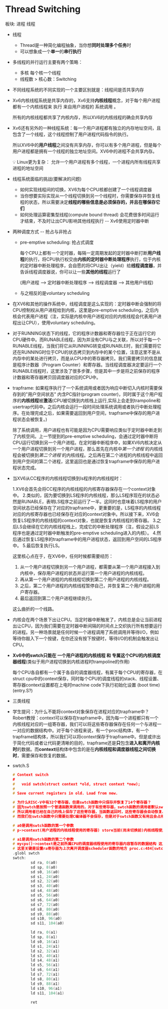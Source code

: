 # Thread Switching

板块: 进程 线程

- 线程
    - Thread是一种简化编程抽象，当你想**同时处理多个任务**时
    - 可以想象成一个**单一**的**串行执行**
- 多线程的并行运行主要有两个策略：
    - 多核 每个核一个线程
    - 线程数 > 核心数：Switching
    
- 不同线程系统的不同实现的一个主要区别就是：线程间是否共享内存
- Xv6内核线程系统是共享内存的，Xv6支持**内核线程**概念，对于每个用户进程都有一个内核线程来 执行 来自用户进程的 系统调用 。
    
    所有的内核线程都共享了内核内存，所以XV6的内核线程的确会共享内存
    
- Xv6还有另外的一种线程系统：每一个用户进程都有独立的内存地址空间，且包含了一个线程，这个线程控制了用户进程代码指令的执行。
    
    所以XV6中的**用户线程**之间没有共享内存，你可以有多个用户进程，但是每个用户进程都是拥有一个线程的独立地址空间。XV6中的进程不会共享内存。
    
    <aside>
    💡 Linux更为复杂：
    允许一个用户进程有多个线程，一个进程内所有线程共享进程的地址空间
    
    </aside>
    
- 线程系统面临的挑战(要解决的问题)
    - 如何实现线程间的切换，XV6为每个CPU核都创建了一个线程调度器
    - 当你想要实际实现从一个线程切换到另一个线程时，你需要保存并恢复线程的状态，所以需要决定**线程的哪些信息是必须保存的，并且在哪保存它们**
    - 如何处理运算密集型线程(compute bound thread) 会花费很多时间运行才结束，不及时让出CPU影响其他线程执行 -- Xv6使用定时器中断
- 两种调度方式 -- 抢占与非抢占
    - pre-emptive scheduling: 抢占式调度
        
        每个CPU上都有一个定时器，每隔一定周期发起的定时器中断打断**用户线程**的执行，将CPU执行权交由**内核的定时器中断处理程序**执行，位于内核的定时器中断处理程序，会自愿的将CPU出让（yield）给**线程调度器**，并告诉线程调度器说，你可以让一些**其他的线程**运行了
        
        (用户进程 --> 定时器中断处理程序 --> 线程调度器 --> 其他用户线程)
        
    - 与之相反的是voluntary scheduling
- 在XV6和其他的操作系统中，线程调度是这么实现的：定时器中断会强制的将CPU控制权从用户进程给到内核，这里是pre-emptive scheduling，之后内核会代表用户进程（注，实际是内核中用户进程对应的内核线程会代表用户进程出让CPU），使用voluntary scheduling。
- 对于RUNNING状态下的线程，它的程序计数器和寄存器位于正在运行它的CPU硬件中。而RUNABLE线程，因为并没有CPU与之关联，所以对于每一个RUNABLE线程，当我们将它从RUNNING转变成RUNABLE时，我们需要将它还在RUNNING时位于CPU的状态拷贝到内存中的某个位置，注意这里不是从内存中的某处进行拷贝，而是从CPU中的寄存器拷贝。我们需要拷贝的信息就是程序计数器（Program Counter）和寄存器。当线程调度器决定要运行一个RUNABLE线程时，这里涉及了很多步骤，但是其中一步是将之前保存的程序计数器和寄存器拷贝回调度器对应的CPU中。
- trapframe: 如果程序执行了一个系统调用或者因为响应中断切入内核时需要保存到的"用户空间状态" 内含PC指针(program counter)，同时属于这个用户程序的**内核线程**被**激活**(CPU被切换到内核栈上运行,实际上会走到trampoline和usertrap代码中。之后内核会运行一段时间处理系统调用或者执行中断处理程序。在处理完成之后，如果需要返回到用户空间，trapframe中保存的用户进程状态会被恢复。)
    
    除了系统调用，用户进程也有可能是因为CPU需要响应类似于定时器中断走到了内核空间。上一节提到的pre-emptive scheduling，会通过定时器中断将CPU运行切换到另一个用户进程。在定时器中断程序中，如果XV6内核决定从一个用户进程切换到另一个用户进程，那么首先在内核中*第一个进程* 的内核线程会被切换到*第二个进程* 的内核线程。之后再在第二个进程的内核线程中返回到用户空间的第二个进程，这里返回也是通过恢复trapframe中保存的用户进程状态完成。
    

- 当XV6从CC程序的内核线程切换到ls程序的内核线程时：
    
    1.XV6会首先会将CC程序的内核线程的内核寄存器保存在一个context对象中。
    2.类似的，因为要切换到LS程序的内核线程，那么LS程序现在的状态必然是RUNABLE，表明LS程序之前运行了一半。这同时也意味着LS程序的用户空间状态已经保存在了对应的trapframe中，更重要的是，LS程序的内核线程对应的内核寄存器也已经保存在对应的context对象中。所以接下来，XV6会恢复LS程序的内核线程的context对象，也就是恢复内核线程的寄存器。
    3.之后LS会继续在它的内核线程栈上，完成它的中断处理程序（注，假设之前LS程序也是通过定时器中断触发的pre-emptive scheduling进入的内核）。
    4.然后通过恢复LS程序的trapframe中的用户进程状态，返回到用户空间的LS程序中。
    5.最后恢复执行LS。
    
    这里核心点在于，在XV6中，任何时候都需要经历：
    
    1. 从一个用户进程切换到另一个用户进程，都需要从第一个用户进程接入到内核中，保存用户进程的状态并运行第一个用户进程的内核线程。
    2. 再从第一个用户进程的内核线程切换到第二个用户进程的内核线程。
    3. 之后，第二个用户进程的内核线程暂停自己，并恢复第二个用户进程的用户寄存器。
    4. 最后返回到第二个用户进程继续执行。
    
    这么曲折的一个线路。
    
- 内核会在两个场景下出让CPU。当定时器中断触发了，内核总是会让当前进程出让CPU，因为我们需要在定时器中断间隔的时间点上交织执行所有想要运行的进程。另一种场景就是任何时候一个进程调用了系统调用并等待I/O，例如等待你敲入下一个按键，在你还没有按下按键时，等待I/O的机制会触发出让CPU。

- **Xv6中的swtch只能在 一个用户进程的内核线程 和 专属这个CPU的内核调度器线程**(类似于用户进程切换到内核进程时trampoline的作用)
    
    每个CPU各自都有一个属于各自的调度器线程，有属于每个CPU的寄存器，在struct cpu中的context保存，同时每个CPU的调度线程的stack、线程设置、寄存器context设置都在上电时machine code下执行初始化设置 (boot time) (entry.S?)
    

- 三类线程

- 学生提问：为什么不能将context对象保存在进程对应的trapframe中？
Robert教授：context可以保存在trapframe中，因为每一个进程都只有一个内核线程对应的一组寄存器，我们可以将这些寄存器保存在任何一个与进程一一对应的数据结构中。对于每个进程来说，有一个proc结构体，有一个trapframe结构体，所以我们可以将context保存于trapframe中。但是或许出于简化代码或者让代码更清晰的目的，trapframe还是**只**包含**进入和离开内核时**的数据。而**context**结构体中包含的是在**内核线程和调度器线程之间切换时**，需要保存和恢复的数据。

- swtch.S
    
    ```c
    # Context switch
    #
    #   void swtch(struct context *old, struct context *new);
    # 
    # Save current registers in old. Load from new.	
    
    # 为什么RISC-V中有32个寄存器，但是swtch函数中只保存并恢复了14个寄存器？
    # 因为swtch是按照一个普通函数来调用的，对于有些寄存器，swtch函数的调用者默认swtch函数会做修改，
    # 所以调用者已经在自己的栈上保存了这些寄存器，当函数返回时，这些寄存器会自动恢复。所以swtch函数里只需要保存这些会被更改的Callee Saved Register就行。
    # 而我们在swtch函数中只需要处理C编译器不会保存，但是对于swtch函数又有用且会占用的一些寄存器
    
    # a0是调用swtch函数的第一个参数
    # p->context(用户进程的内核线程使用的寄存器) store当前(尚未切换前)内核线程使用的寄存器内容到内核线程context数据结构做保存
    
    # a1是调用swtch函数的第二个参数
    # mycpu()->context是之前所属CPU的调度器线程使用的寄存器内容暂存的数据结构 这里将这些数据从内存中恢复load到寄存器中准备给调度器使用
    # 这里关键是设置ra寄存器为上次离开调度器scheduler函数的地方 proc.c:484[swtch(&c->context, &p->context);]
    .globl swtch
    swtch:
            sd ra, 0(a0)
            sd sp, 8(a0)
            sd s0, 16(a0)
            sd s1, 24(a0)
            sd s2, 32(a0)
            sd s3, 40(a0)
            sd s4, 48(a0)
            sd s5, 56(a0)
            sd s6, 64(a0)
            sd s7, 72(a0)
            sd s8, 80(a0)
            sd s9, 88(a0)
            sd s10, 96(a0)
            sd s11, 104(a0)
    
            ld ra, 0(a1)
            ld sp, 8(a1)
            ld s0, 16(a1)
            ld s1, 24(a1)
            ld s2, 32(a1)
            ld s3, 40(a1)
            ld s4, 48(a1)
            ld s5, 56(a1)
            ld s6, 64(a1)
            ld s7, 72(a1)
            ld s8, 80(a1)
            ld s9, 88(a1)
            ld s10, 96(a1)
            ld s11, 104(a1)
            
            ret
    ```